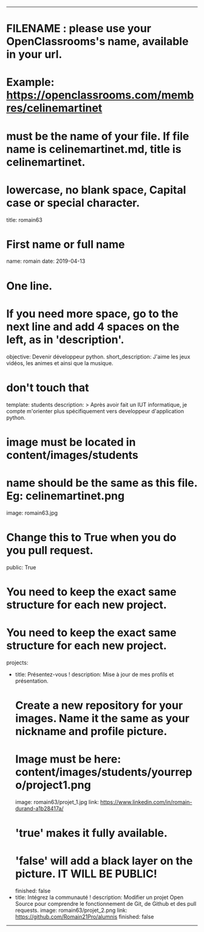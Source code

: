 ---

# FILENAME : please use your OpenClassrooms's name, available in your url.
# Example: https://openclassrooms.com/membres/celinemartinet
# must be the name of your file. If file name is celinemartinet.md, title is celinemartinet.
# lowercase, no blank space, Capital case or special character.
title: romain63

# First name or full name
name: romain
date: 2019-04-13

# One line.
# If you need more space, go to the next line and add 4 spaces on the left, as in 'description'.
objective: Devenir développeur python.
short_description: J'aime les jeux vidéos, les animes et ainsi que la musique.

# don't touch that
template: students
description: >
    Après avoir fait un IUT informatique,
	je compte m'orienter plus spécifiquement vers developpeur d'application python.

# image must be located in content/images/students
# name should be the same as this file. Eg: celinemartinet.png
image: romain63.jpg

# Change this to True when you do you pull request.
public: True

# You need to keep the exact same structure for each new project.
# You need to keep the exact same structure for each new project.
projects:
  - title: Présentez-vous !
    description: Mise à jour de mes profils et présentation.
    # Create a new repository for your images. Name it the same as your nickname and profile picture.
    # Image must be here: content/images/students/yourrepo/project1.png
    image: romain63/projet_1.jpg
    link: https://www.linkedin.com/in/romain-durand-a1b28417a/
    # 'true' makes it fully available.
    # 'false' will add a black layer on the picture. IT WILL BE PUBLIC!
    finished: false
  - title: Intégrez la communauté !
    description: Modifier un projet Open Source pour comprendre le fonctionnement de Git, de Github et des pull requests. 
    image: romain63/projet_2.png
    link: https://github.com/Romain21Pro/alumnis
    finished: false
---